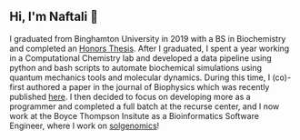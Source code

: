 ## Hi, I'm Naftali 👋

I graduated from Binghamton University in 2019 with a BS in Biochemistry and completed an [Honors Thesis](https://docs.google.com/document/d/10coccxZZO8UxcTzw2leDE39OVUxleKb3mzUzXi1OCz4/edit?usp=sharing). After I graduated, I spent a year working in a Computational Chemistry lab and developed a data pipeline using python and bash scripts to automate biochemical simulations using quantum mechanics tools and molecular dynamics. During this time, I (co)-first authored a paper in the journal of Biophysics which was recently published [here](https://pubmed.ncbi.nlm.nih.gov/34310939/). I then decided to focus on developing more as a programmer and completed a full batch at the recurse center, and I now work at the Boyce Thompson Insitute as a Bioinformatics Software Engineer, where I work on [solgenomics](https://github.com/solgenomics/sgn)!

<!--
**npanitz/npanitz** is a ✨ _special_ ✨ repository because its `README.md` (this file) appears on your GitHub profile.

Here are some ideas to get you started:

- 🔭 I’m currently working on ...
- 🌱 I’m currently learning ...
- 👯 I’m looking to collaborate on ...
- 🤔 I’m looking for help with ...
- 💬 Ask me about ...
- 📫 How to reach me: ...
- 😄 Pronouns: ...
- ⚡ Fun fact: ...
-->
